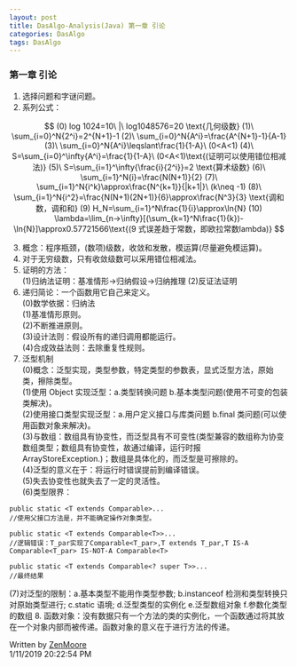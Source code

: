 ```yaml
---
layout: post
title: DasAlgo-Analysis(Java) 第一章 引论
categories: DasAlgo
tags: DasAlgo
---
```



### 第一章 引论
1. 选择问题和字谜问题。
2. 系列公式：

```math

(0) log 1024=10\ |\  log1048576=20

\text{几何级数}

(1)\ \sum_{i=0}^N{2^i}=2^{N+1}-1

(2)\ \sum_{i=0}^N{A^i}=\frac{A^{N+1}-1}{A-1}

(3)\ \sum_{i=0}^N{A^i}\leqslant\frac{1}{1-A}\ (0<A<1)

(4)\ S=\sum_{i=0}^\infty{A^i}=\frac{1}{1-A}\ (0<A<1)\text{(证明可以使用错位相减法)}

(5)\ S=\sum_{i=1}^\infty{\frac{i}{2^i}}=2

\text{算术级数}

(6)\ \sum_{i=1}^N{i}=\frac{N(N+1)}{2}

(7)\ \sum_{i=1}^N{i^k}\approx\frac{N^{k+1}}{|k+1|}\ (k\neq -1)

(8)\ \sum_{i=1}^N{i^2}=\frac{N(N+1)(2N+1)}{6}\approx\frac{N^3}{3}

\text{调和数，调和和}

(9) H_N=\sum_{i=1}^N\frac{1}{i}\approx\ln{N}

(10) \lambda=\lim_{n->\infty}[(\sum_{k=1}^N\frac{1}{k})-\ln{N}]\approx0.57721566\text{(9 式误差趋于常数，即欧拉常数lambda)}

```

3. 概念：程序瓶颈，(数项)级数，收敛和发散，模运算(尽量避免模运算)。
4. 对于无穷级数，只有收敛级数可以采用错位相减法。
5. 证明的方法：<br>
(1)归纳法证明：基准情形->归纳假设->归纳推理
(2)反证法证明<br>
6. 递归简论：一个函数用它自己来定义。<br>
(0)数学依据：归纳法<br>
(1)基准情形原则。<br>
(2)不断推进原则。<br>
(3)设计法则：假设所有的递归调用都能运行。<br>
(4)合成效益法则：去除重复性规则。<br>
7. 泛型机制<br>
(0)概念：泛型实现，类型参数，特定类型的参数表，显式泛型方法，原始类，擦除类型。<br>
(1)使用 Object 实现泛型：a.类型转换问题 b.基本类型问题(使用不可变的包装类解决)。<br>
(2)使用接口类型实现泛型：a.用户定义接口与库类问题 b.final 类问题(可以使用函数对象来解决)。<br>
(3)与数组：数组具有协变性，而泛型具有不可变性(类型兼容的数组称为协变数组类型；数组具有协变性，故通过编译，运行时报ArrayStoreException.)；数组是具体化的，而泛型是可擦除的。<br>
(4)泛型的意义在于：将运行时错误提前到编译错误。<br>
(5)失去协变性也就失去了一定的灵活性。<br>
(6)类型限界：

```
public static <T extends Comparable>...
//使用父接口方法是，并不能确定操作对象类型。

public static <T extends Comparable<T>>...
//逻辑错误：T_par实现了Comparable<T_par>,T extends T_par,T IS-A Comparable<T_par> IS-NOT-A Comparable<T>

public static <T extends Comparable<? super T>>...
//最终结果

```

(7)对泛型的限制：a.基本类型不能用作类型参数; b.instanceof 检测和类型转换只对原始类型进行; c.static 语境; d.泛型类型的实例化 e.泛型数组对象 f.参数化类型的数组
8. 函数对象：没有数据只有一个方法的类的实例化，一个函数通过将其放在一个对象内部而被传递。函数对象的意义在于进行方法的传递。<br>

Written by [ZenMoore](https://github.com/ZenMoore "Github")<br>
1/11/2019 20:22:54 PM 

